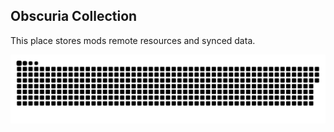 ## Obscuria Collection
This place stores mods remote resources and synced data.

<a href="https://discord.gg/jSHHJSUWdY"><img src="animation.svg"></a>

